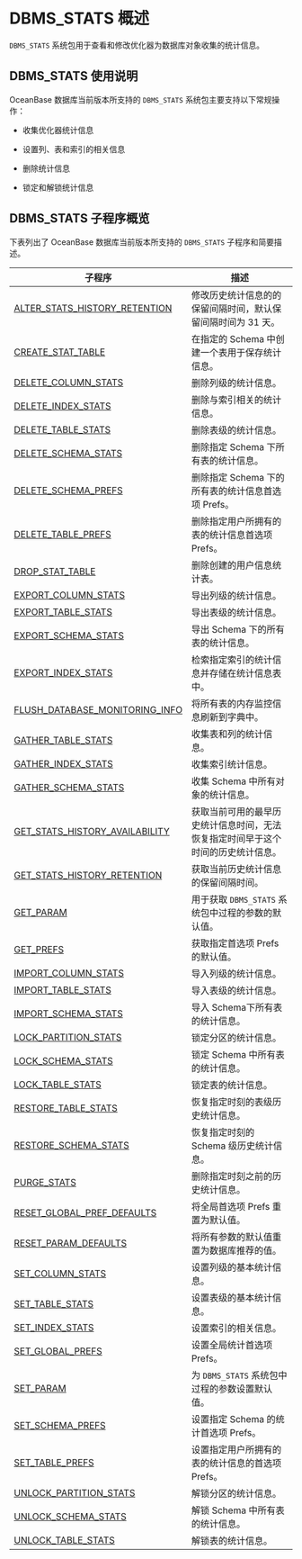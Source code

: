 # DBMS_STATS 概述 

`DBMS_STATS` 系统包用于查看和修改优化器为数据库对象收集的统计信息。

## DBMS_STATS 使用说明 

OceanBase 数据库当前版本所支持的 `DBMS_STATS` 系统包主要支持以下常规操作：

* 收集优化器统计信息 

* 设置列、表和索引的相关信息 

* 删除统计信息

* 锁定和解锁统计信息


## DBMS_STATS 子程序概览 

下表列出了 OceanBase 数据库当前版本所支持的 `DBMS_STATS` 子程序和简要描述。

|                                    **子程序**                                 |                  **描述**                |
|-------------------------------------------------------------------------------|------------------------------------------|
| [ALTER_STATS_HISTORY_RETENTION](../1800.dbms-stats/200.alter-stats-history-retention.md)  | 修改历史统计信息的的保留间隔时间，默认保留间隔时间为 31 天。         |
| [CREATE_STAT_TABLE](../1800.dbms-stats/300.create-stat-table.md)              | 在指定的 Schema 中创建一个表用于保存统计信息。              |
| [DELETE_COLUMN_STATS](../1800.dbms-stats/400.delete-column-stats.md)            | 删除列级的统计信息。                               |
| [DELETE_INDEX_STATS](../1800.dbms-stats/500.delete-index-stats.md)             | 删除与索引相关的统计信息。                            |
| [DELETE_TABLE_STATS](../1800.dbms-stats/600.delete-table-stats.md)             | 删除表级的统计信息。                               |
| [DELETE_SCHEMA_STATS](../1800.dbms-stats/700.delete-schema-stats.md)            | 删除指定 Schema 下所有表的统计信息。                   |
| [DELETE_SCHEMA_PREFS](../1800.dbms-stats/800.delete_schema_prefs.md)            | 删除指定 Schema 下的所有表的统计信息首选项 Prefs。         |
| [DELETE_TABLE_PREFS](../1800.dbms-stats/900.delete_table_prefs.md)             | 删除指定用户所拥有的表的统计信息首选项 Prefs。               |
| [DROP_STAT_TABLE](../1800.dbms-stats/1000.drop-stat-table.md)                | 删除创建的用户信息统计表。                            |
| [EXPORT_COLUMN_STATS](../1800.dbms-stats/1200.export-column-stats.md)            | 导出列级的统计信息。                               |
| [EXPORT_TABLE_STATS](../1800.dbms-stats/1300.export-table-stats.md)             | 导出表级的统计信息。                               |
| [EXPORT_SCHEMA_STATS](../1800.dbms-stats/1400.export-schema-stats.md)            | 导出 Schema 下的所有表的统计信息。                    |
| [EXPORT_INDEX_STATS](../1800.dbms-stats/1100.export_index_stats.md)             | 检索指定索引的统计信息并存储在统计信息表中。                   |
| [FLUSH_DATABASE_MONITORING_INFO](../1800.dbms-stats/1500.flush-database-monitoring-info.md) | 将所有表的内存监控信息刷新到字典中。                       |
| [GATHER_TABLE_STATS](../1800.dbms-stats/1700.gather-table-stats.md)             | 收集表和列的统计信息。                              |
| [GATHER_INDEX_STATS](../1800.dbms-stats/1600.gather-index-stats.md)             | 收集索引统计信息。                                |
| [GATHER_SCHEMA_STATS](../1800.dbms-stats/1800.gather-schema-stats.md)            | 收集 Schema 中所有对象的统计信息。                    |
| [GET_STATS_HISTORY_AVAILABILITY](../1800.dbms-stats/1900.get-stats-history-availability.md) | 获取当前可用的最早历史统计信息时间，无法恢复指定时间早于这个时间的历史统计信息。 |
| [GET_STATS_HISTORY_RETENTION](../1800.dbms-stats/2000.get-stats-history-retention.md)    | 获取当前历史统计信息的保留间隔时间。                       |
| [GET_PARAM](../1800.dbms-stats/2100.get-param.md)                      | 用于获取 `DBMS_STATS` 系统包中过程的参数的默认值。         |
| [GET_PREFS](../1800.dbms-stats/2200.get-prefs.md)                      | 获取指定首选项 Prefs 的默认值。                      |
| [IMPORT_COLUMN_STATS](../1800.dbms-stats/2400.import-column-stats.md)            | 导入列级的统计信息。                               |
| [IMPORT_TABLE_STATS](../1800.dbms-stats/2500.import-table-stats.md)             | 导入表级的统计信息。                               |
| [IMPORT_SCHEMA_STATS](../1800.dbms-stats/2600.import-schema-stats.md)            | 导入 Schema下所有表的统计信息。                      |
| [LOCK_PARTITION_STATS](../1800.dbms-stats/2700.lock-partition-stats.md)           | 锁定分区的统计信息。                               |
| [LOCK_SCHEMA_STATS](../1800.dbms-stats/2800.lock-schema-stats.md)              | 锁定 Schema 中所有表的统计信息。                     |
| [LOCK_TABLE_STATS](../1800.dbms-stats/2900.lock-table-stats.md)               | 锁定表的统计信息。                                |
| [RESTORE_TABLE_STATS](../1800.dbms-stats/3000.restore-table-stats.md)            | 恢复指定时刻的表级历史统计信息。                         |
| [RESTORE_SCHEMA_STATS](../1800.dbms-stats/3100.restore-schema-stats.md)           | 恢复指定时刻的 Schema 级历史统计信息。                  |
| [PURGE_STATS](../1800.dbms-stats/3400.purge-stats.md)                    | 删除指定时刻之前的历史统计信息。                         |
| [RESET_GLOBAL_PREF_DEFAULTS](../1800.dbms-stats/3200.reset-global-pref-defaults.md)     | 将全局首选项  Prefs 重置为默认值。                    |
| [RESET_PARAM_DEFAULTS](../1800.dbms-stats/3300.reset-param-defaults.md)           | 将所有参数的默认值重置为数据库推荐的值。                     |
| [SET_COLUMN_STATS](../1800.dbms-stats/3500.set-column-stats.md)               | 设置列级的基本统计信息。                             |
| [SET_TABLE_STATS](../1800.dbms-stats/3700.set-table-stats.md)                | 设置表级的基本统计信息。                             |
| [SET_INDEX_STATS](../1800.dbms-stats/3600.set-index-stats.md)                | 设置索引的相关信息。                               |
| [SET_GLOBAL_PREFS](../1800.dbms-stats/3800.set-global-prefs.md)               | 设置全局统计首选项 Prefs。                         |
| [SET_PARAM](../1800.dbms-stats/3900.set-param.md)                      | 为 `DBMS_STATS` 系统包中过程的参数设置默认值。           |
| [SET_SCHEMA_PREFS](../1800.dbms-stats/4000.set-schema-prefs.md)               | 设置指定 Schema 的统计首选项 Prefs。            |
| [SET_TABLE_PREFS](../1800.dbms-stats/4100.set-table-prefs.md)                | 设置指定用户所拥有的表的统计信息的首选项 Prefs。              |
| [UNLOCK_PARTITION_STATS](../1800.dbms-stats/4200.unlock-partition-stats.md)         | 解锁分区的统计信息。                               |
| [UNLOCK_SCHEMA_STATS](../1800.dbms-stats/4300.unlock-schema-stats.md)            | 解锁 Schema 中所有表的统计信息。                     |
| [UNLOCK_TABLE_STATS](../1800.dbms-stats/4400.unlock-table-stats.md)             | 解锁表的统计信息。                                |



